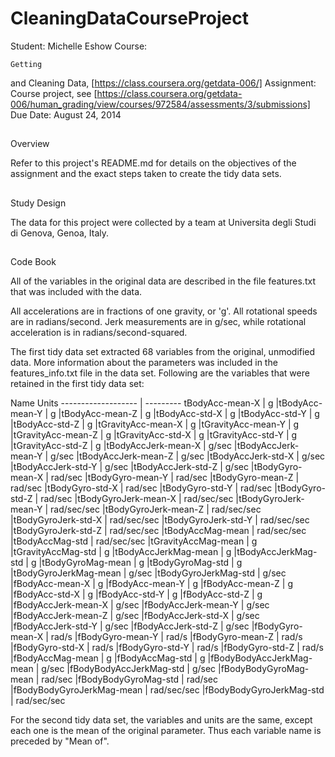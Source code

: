 CleaningDataCourseProject
=========================

Student:
	Michelle
Eshow
Course:

	Getting
and
Cleaning
Data,
[https://class.coursera.org/getdata-006/]
Assignment:	Course
project,
see
			[https://class.coursera.org/getdata-006/human_grading/view/courses/972584/assessments/3/submissions]
Due
Date:
	August
24,
2014

##
Overview

Refer
to
this
project's
README.md
for
details
on
the
objectives
of
the
assignment
and
the
exact
steps
taken
to
create
the
tidy
data
sets.

##
Study
Design

The
data
for
this
project
were
collected
by
a
team
at
Universita
degli
Studi
di
Genova,
Genoa,
Italy.

##
Code
Book

All
of
the
variables
in
the
original
data
are
described
in
the
file
features.txt
that
was
included
with
the
data.

All
accelerations
are
in
fractions
of
one
gravity,
or
'g'.
All
rotational
speeds
are
in
radians/second.
Jerk
measurements
are
in
g/sec,
while
rotational
acceleration
is
in
radians/second-squared.

The
first
tidy
data
set
extracted
68
variables
from
the
original,
unmodified
data.
More information about the parameters was included in the features_info.txt file in the data set. Following
are
the
variables that were retained in the first tidy data set:

Name					Units
------------------- | ---------
tBodyAcc-mean-X		|	g
|tBodyAcc-mean-Y	|	g
|tBodyAcc-mean-Z	|	g
|tBodyAcc-std-X		|	g
|tBodyAcc-std-Y		|	g
|tBodyAcc-std-Z		|	g
|tGravityAcc-mean-X |  g
|tGravityAcc-mean-Y |  g
|tGravityAcc-mean-Z |  g
|tGravityAcc-std-X  |  g
|tGravityAcc-std-Y  |  g
|tGravityAcc-std-Z  |  g
|tBodyAccJerk-mean-X |  g/sec
|tBodyAccJerk-mean-Y |  g/sec
|tBodyAccJerk-mean-Z |  g/sec
|tBodyAccJerk-std-X |  g/sec
|tBodyAccJerk-std-Y |  g/sec
|tBodyAccJerk-std-Z |  g/sec
|tBodyGyro-mean-X   | rad/sec
|tBodyGyro-mean-Y   | rad/sec
|tBodyGyro-mean-Z   | rad/sec
|tBodyGyro-std-X   | rad/sec
|tBodyGyro-std-Y   | rad/sec
|tBodyGyro-std-Z   | rad/sec
|tBodyGyroJerk-mean-X    | rad/sec/sec
|tBodyGyroJerk-mean-Y  | rad/sec/sec
|tBodyGyroJerk-mean-Z  | rad/sec/sec
|tBodyGyroJerk-std-X  | rad/sec/sec
|tBodyGyroJerk-std-Y  | rad/sec/sec
|tBodyGyroJerk-std-Z  | rad/sec/sec
|tBodyAccMag-mean  | rad/sec/sec
|tBodyAccMag-std  | rad/sec/sec
|tGravityAccMag-mean | g
|tGravityAccMag-std | g
|tBodyAccJerkMag-mean | g
|tBodyAccJerkMag-std | g
|tBodyGyroMag-mean | g
|tBodyGyroMag-std | g
|tBodyGyroJerkMag-mean | g/sec
|tBodyGyroJerkMag-std | g/sec
|fBodyAcc-mean-X | g
|fBodyAcc-mean-Y | g
|fBodyAcc-mean-Z | g
|fBodyAcc-std-X | g
|fBodyAcc-std-Y | g
|fBodyAcc-std-Z | g
|fBodyAccJerk-mean-X | g/sec
|fBodyAccJerk-mean-Y | g/sec
|fBodyAccJerk-mean-Z | g/sec
|fBodyAccJerk-std-X | g/sec
|fBodyAccJerk-std-Y | g/sec
|fBodyAccJerk-std-Z | g/sec
|fBodyGyro-mean-X | rad/s
|fBodyGyro-mean-Y | rad/s
|fBodyGyro-mean-Z | rad/s
|fBodyGyro-std-X | rad/s
|fBodyGyro-std-Y | rad/s
|fBodyGyro-std-Z | rad/s
|fBodyAccMag-mean | g
|fBodyAccMag-std | g
|fBodyBodyAccJerkMag-mean | g/sec
|fBodyBodyAccJerkMag-std | g/sec
|fBodyBodyGyroMag-mean | rad/sec
|fBodyBodyGyroMag-std | rad/sec
|fBodyBodyGyroJerkMag-mean | rad/sec/sec
|fBodyBodyGyroJerkMag-std  | rad/sec/sec

For the second tidy data set, the variables and units are the same, except each one is the mean of the original parameter. Thus each variable name is preceded by "Mean of".
